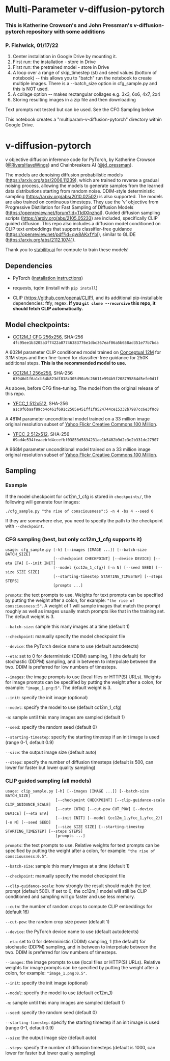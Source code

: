 # Multi-Parameter v-diffusion-pytorch
### This is Katherine Crowson's and John Pressman's v-diffusion-pytorch repository with some additions
### P. Fishwick, 01/17/22
1. Center installation in Google Drive by mounting it.
2. First run: the installation - store in Drive
3. First run: the pretrained model - store in Drive
4. A loop over a range of skip_timestep (st) and seed values (bottom of notebook) -- this allows you to "batch" run the notebook to create multiple images. There is a --batch_size option in cfg_sample.py and this is NOT used.
5. A collage option -- makes rectangular collages e.g. 3x3, 6x6, 4x7, 2x4
6. Storing resulting images in a zip file and then downloading

Text prompts not tested but can be used. See the CFG Sampling below

This notebook creates a "multiparam-v-diffusion-pytorch" directory within Google Drive.
  
# v-diffusion-pytorch

v objective diffusion inference code for PyTorch, by Katherine Crowson ([@RiversHaveWings](https://twitter.com/RiversHaveWings)) and Chainbreakers AI ([@jd_pressman](https://twitter.com/jd_pressman)).

The models are denoising diffusion probabilistic models (https://arxiv.org/abs/2006.11239), which are trained to reverse a gradual noising process, allowing the models to generate samples from the learned data distributions starting from random noise. DDIM-style deterministic sampling (https://arxiv.org/abs/2010.02502) is also supported. The models are also trained on continuous timesteps. They use the 'v' objective from Progressive Distillation for Fast Sampling of Diffusion Models (https://openreview.net/forum?id=TIdIXIpzhoI). Guided diffusion sampling scripts (https://arxiv.org/abs/2105.05233) are included, specifically CLIP guided diffusion. This repo also includes a diffusion model conditioned on CLIP text embeddings that supports classifier-free guidance (https://openreview.net/pdf?id=qw8AKxfYbI), similar to GLIDE (https://arxiv.org/abs/2112.10741).

Thank you to [stability.ai](https://www.stability.ai) for compute to train these models!

## Dependencies

- PyTorch ([installation instructions](https://pytorch.org/get-started/locally/))

- requests, tqdm (install with `pip install`)

- CLIP (https://github.com/openai/CLIP), and its additional pip-installable dependencies: ftfy, regex. **If you `git clone --recursive` this repo, it should fetch CLIP automatically.**

## Model checkpoints:

- [CC12M_1 CFG 256x256](https://v-diffusion.s3.us-west-2.amazonaws.com/cc12m_1_cfg.pth), SHA-256 `4fc95ee1b3205a3f7422a07746383776e1dbc367eaf06a5b658ad351e77b7bda`

A 602M parameter CLIP conditioned model trained on [Conceptual 12M](https://github.com/google-research-datasets/conceptual-12m) for 3.1M steps and then fine-tuned for classifier-free guidance for 250K additional steps. **This is the recommended model to use.**

- [CC12M_1 256x256](https://v-diffusion.s3.us-west-2.amazonaws.com/cc12m_1.pth), SHA-256 `63946d1f6a1cb54b823df818c305d90a9c26611e594b5f208795864d5efe0d1f`

As above, before CFG fine-tuning. The model from the original release of this repo.

- [YFCC_1 512x512](https://v-diffusion.s3.us-west-2.amazonaws.com/yfcc_1.pth), SHA-256 `a1c0f6baaf89cb4c461f691c2505e451ff1f9524744ce15332b7987cc6e3f0c8`

A 481M parameter unconditional model trained on a 33 million image original resolution subset of [Yahoo Flickr Creative Commons 100 Million](http://projects.dfki.uni-kl.de/yfcc100m/).

- [YFCC_2 512x512](https://v-diffusion.s3.us-west-2.amazonaws.com/yfcc_2.pth), SHA-256 `69ad4e534feaaebfd4ccefbf03853d5834231ae1b5402b9d2c3e2b331de27907`

A 968M parameter unconditional model trained on a 33 million image original resolution subset of [Yahoo Flickr Creative Commons 100 Million](http://projects.dfki.uni-kl.de/yfcc100m/).

## Sampling

### Example

If the model checkpoint for cc12m_1_cfg is stored in `checkpoints/`, the following will generate four images:

```
./cfg_sample.py "the rise of consciousness":5 -n 4 -bs 4 --seed 0
```

If they are somewhere else, you need to specify the path to the checkpoint with `--checkpoint`.

### CFG sampling (best, but only cc12m_1_cfg supports it)

```
usage: cfg_sample.py [-h] [--images [IMAGE ...]] [--batch-size BATCH_SIZE]
                     [--checkpoint CHECKPOINT] [--device DEVICE] [--eta ETA] [--init INIT]
                     [--model {cc12m_1_cfg}] [-n N] [--seed SEED] [--size SIZE SIZE]
                     [--starting-timestep STARTING_TIMESTEP] [--steps STEPS]
                     [prompts ...]
```

`prompts`: the text prompts to use. Weights for text prompts can be specified by putting the weight after a colon, for example: `"the rise of consciousness:5"`. A weight of 1 will sample images that match the prompt roughly as well as images usually match prompts like that in the training set. The default weight is 3.

`--batch-size`: sample this many images at a time (default 1)

`--checkpoint`: manually specify the model checkpoint file

`--device`: the PyTorch device name to use (default autodetects)

`--eta`: set to 0 for deterministic (DDIM) sampling, 1 (the default) for stochastic (DDPM) sampling, and in between to interpolate between the two. DDIM is preferred for low numbers of timesteps.

`--images`: the image prompts to use (local files or HTTP(S) URLs). Weights for image prompts can be specified by putting the weight after a colon, for example: `"image_1.png:5"`. The default weight is 3.

`--init`: specify the init image (optional)

`--model`: specify the model to use (default cc12m_1_cfg)

`-n`: sample until this many images are sampled (default 1)

`--seed`: specify the random seed (default 0)

`--starting-timestep`: specify the starting timestep if an init image is used (range 0-1, default 0.9)

`--size`: the output image size (default auto)

`--steps`: specify the number of diffusion timesteps (default is 500, can lower for faster but lower quality sampling)


### CLIP guided sampling (all models)

```
usage: clip_sample.py [-h] [--images [IMAGE ...]] [--batch-size BATCH_SIZE]
                      [--checkpoint CHECKPOINT] [--clip-guidance-scale CLIP_GUIDANCE_SCALE]
                      [--cutn CUTN] [--cut-pow CUT_POW] [--device DEVICE] [--eta ETA]
                      [--init INIT] [--model {cc12m_1,yfcc_1,yfcc_2}] [-n N] [--seed SEED]
                      [--size SIZE SIZE] [--starting-timestep STARTING_TIMESTEP] [--steps STEPS]
                      [prompts ...]
```

`prompts`: the text prompts to use. Relative weights for text prompts can be specified by putting the weight after a colon, for example: `"the rise of consciousness:0.5"`.

`--batch-size`: sample this many images at a time (default 1)

`--checkpoint`: manually specify the model checkpoint file

`--clip-guidance-scale`: how strongly the result should match the text prompt (default 500). If set to 0, the cc12m_1 model will still be CLIP conditioned and sampling will go faster and use less memory.

`--cutn`: the number of random crops to compute CLIP embeddings for (default 16)

`--cut-pow`: the random crop size power (default 1)

`--device`: the PyTorch device name to use (default autodetects)

`--eta`: set to 0 for deterministic (DDIM) sampling, 1 (the default) for stochastic (DDPM) sampling, and in between to interpolate between the two. DDIM is preferred for low numbers of timesteps.

`--images`: the image prompts to use (local files or HTTP(S) URLs). Relative weights for image prompts can be specified by putting the weight after a colon, for example: `"image_1.png:0.5"`.

`--init`: specify the init image (optional)

`--model`: specify the model to use (default cc12m_1)

`-n`: sample until this many images are sampled (default 1)

`--seed`: specify the random seed (default 0)

`--starting-timestep`: specify the starting timestep if an init image is used (range 0-1, default 0.9)

`--size`: the output image size (default auto)

`--steps`: specify the number of diffusion timesteps (default is 1000, can lower for faster but lower quality sampling)
